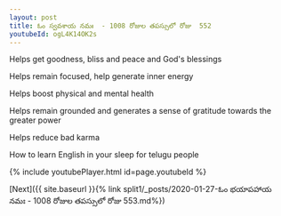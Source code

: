 ```yaml
---
layout: post
title: ఓం స్వవశాయ నమః  - 1008 రోజుల తపస్సులో రోజు  552
youtubeId: ogL4K14OK2s
---
```

 
 
Helps get goodness, bliss and peace and God's blessings
 
Helps remain focused, help generate inner energy 
 
Helps boost physical and mental health 
 
Helps remain grounded and generates a sense of gratitude towards the greater power 
 
Helps reduce bad karma
 
How to learn English in your sleep for telugu people
 
 
 
 


{% include youtubePlayer.html id=page.youtubeId %}
 
[Next]({{ site.baseurl }}{% link split1/_posts/2020-01-27-ఓం భయాపహాయ నమః - 1008 రోజుల తపస్సులో రోజు  553.md%})
 
